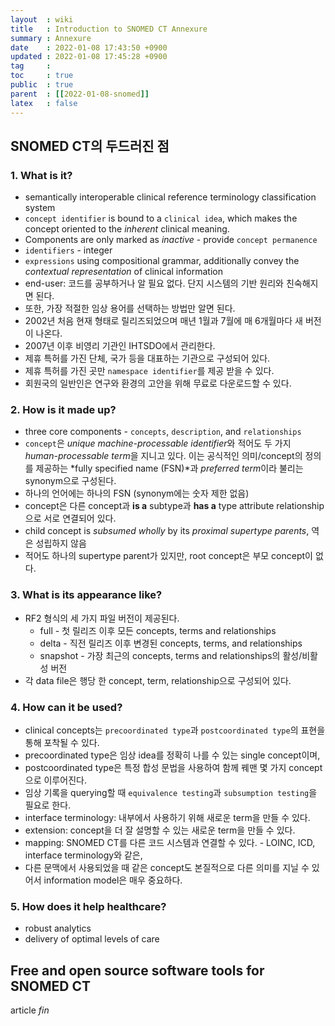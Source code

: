 ```yaml
---
layout  : wiki
title   : Introduction to SNOMED CT Annexure
summary : Annexure 
date    : 2022-01-08 17:43:50 +0900
updated : 2022-01-08 17:45:28 +0900
tag     : 
toc     : true
public  : true
parent  : [[2022-01-08-snomed]]
latex   : false
---
```


## SNOMED CT의 두드러진 점

### 1. What is it?

* semantically interoperable clinical reference terminology classification system
* `concept identifier` is bound to a `clinical idea`, which makes the concept oriented to the *inherent* clinical meaning.
* Components are only marked as *inactive* - provide `concept permanence`
* `identifiers` - integer
* `expressions` using compositional grammar, additionally convey the *contextual representation* of clinical information
* end-user: 코드를 공부하거나 알 필요 없다. 단지 시스템의 기반 원리와 친숙해지면 된다.
* 또한, 가장 적절한 임상 용어를 선택하는 방법만 알면 된다.
* 2002년 처음 현재 형태로 릴리즈되었으며 매년 1월과 7월에 매 6개월마다 새 버전이 나온다.
* 2007년 이후 비영리 기관인 IHTSDO에서 관리한다.
* 제휴 특허를 가진 단체, 국가 등을 대표하는 기관으로 구성되어 있다.
* 제휴 특허를 가진 곳만 `namespace identifier`를 제공 받을 수 있다.
* 회원국의 일반인은 연구와 환경의 고안을 위해 무료로 다운로드할 수 있다.

### 2. How is it made up?

* three core components - `concepts`, `description`, and `relationships`
* `concept`은 *unique machine-processable identifier*와 적어도 두 가지 *human-processable term*을 지니고 있다. 이는 공식적인 의미/concept의 정의를 제공하는 *fully specified name (FSN)*과 *preferred term*이라 불리는 synonym으로 구성된다.
* 하나의 언어에는 하나의 FSN (synonym에는 숫자 제한 없음)
* concept은 다른 concept과 **is a** subtype과 **has a** type attribute relationship으로 서로 연결되어 있다.
* child concept is *subsumed wholly* by its *proximal supertype parents*, 역은 성립하지 않음
* 적어도 하나의 supertype parent가 있지만, root concept은 부모 concept이 없다.

### 3. What is its appearance like?

* RF2 형식의 세 가지 파일 버전이 제공된다.
  * full - 첫 릴리즈 이후 모든 concepts, terms and relationships
  * delta - 직전 릴리즈 이후 변경된 concepts, terms, and relationships
  * snapshot - 가장 최근의 concepts, terms and relationships의 활성/비활성 버전
* 각 data file은 행당 한 concept, term, relationship으로 구성되어 있다.

### 4. How can it be used?

* clinical concepts는 `precoordinated type`과 `postcoordinated type`의 표현을 통해 포착될 수 있다.
* precoordinated type은 임상 idea를 정확히 나를 수 있는 single concept이며,
* postcoordinated type은 특정 합성 문법을 사용하여 함께 꿰맨 몇 가지 concept으로 이루어진다.
* 임상 기록을 querying할 때 `equivalence testing`과 `subsumption testing`을 필요로 한다.
* interface terminology: 내부에서 사용하기 위해 새로운 term을 만들 수 있다.
* extension: concept을 더 잘 설명할 수 있는 새로운 term을 만들 수 있다.
* mapping: SNOMED CT를 다른 코드 시스템과 연결할 수 있다. - LOINC, ICD, interface terminology와 같은,
* 다른 문맥에서 사용되었을 때 같은 concept도 본질적으로 다른 의미를 지닐 수 있어서 information model은 매우 중요하다.

### 5. How does it help healthcare?

* robust analytics
* delivery of optimal levels of care

## Free and open source software tools for SNOMED CT

article *fin*  
